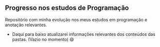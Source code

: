 ## Progresso nos estudos de Programação

Repositório com minha evolução nos meus estudos em programação e anotação relevantes.

- Daqui para baixo atualizarei informações relevantes dos conteúdos das pastas. (Vazio no momento) :smile:

